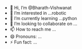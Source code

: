 - 👋 Hi, I’m @Bharath-Vishwanat
- 👀 I’m interested in ...robotic
- 🌱 I’m currently learning ...python
- 💞️ I’m looking to collaborate on ...
- 📫 How to reach me ...
- 😄 Pronouns: ...
- ⚡ Fun fact: ...

<!---
Bharath-Vishwanat/Bharath-Vishwanat is a ✨ special ✨ repository because its `README.md` (this file) appears on your GitHub profile.
You can click the Preview link to take a look at your changes.
--->
